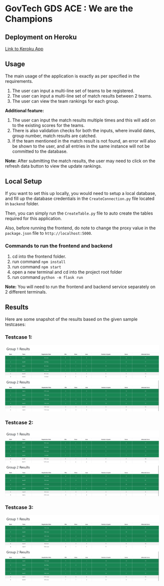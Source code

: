 # GovTech GDS ACE : We are the Champions

## Deployment on Heroku
[Link to Keroku App](https://govtech-champion.herokuapp.com/)

## Usage
The main usage of the application is exactly as per specified in the requirements.

1. The user can input a multi-line set of teams to be registered.
2. The user can input a multi-line set of match results between 2 teams.
3. The user can view the team rankings for each group.

**Additional feature:** 
1. The user can input the match results multiple times and this will add on to the existing scores for the teams.
2. There is also validation checks for both the inputs, where invalid dates, group number, match results are catched.
3. If the team mentioned in the match result is not found, an error will also be shown to the user, and all entries in the same instance will not be committed to the database.

**Note:** After submitting the match results, the user may need to click on the refresh data button to view the update rankings.


## Local Setup
If you want to set this up locally, you would need to setup a local database, and fill up the database credentials in the ``CreateConnection.py`` file located in ``backend`` folder.

Then, you can simply run the ``CreateTable.py`` file to auto create the tables required for this application.

Also, before running the frontend, do note to change the proxy value in the ``package.json`` file to ``http://localhost:5000``.

### Commands to run the frontend and backend

1. cd into the frontend folder.
2. run command ``npm install``
3. run command ``npm start``
4. open a new terminal and cd into the project root folder
5. run command ``python -m flask run``

**Note:** You will need to run the frontend and backend service separately on 2 different terminals.

## Results

Here are some snapshot of the results based on the given sample testcases:

### Testcase 1:
![Result 1](./images_readme/result1.png)

### Testcase 2:
![Result 2](./images_readme/result2.png)

### Testcase 3:
![Result 3](./images_readme/result3.png)